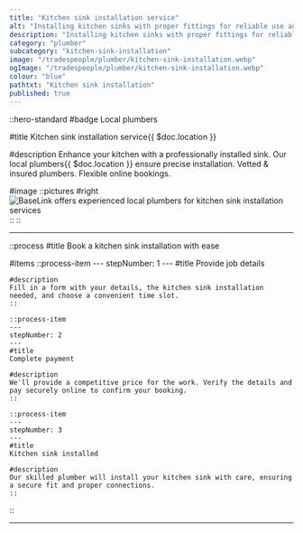 ```yaml
---
title: "Kitchen sink installation service"
alt: "Installing kitchen sinks with proper fittings for reliable use and drainage"
description: "Installing kitchen sinks with proper fittings for reliable use and drainage"
category: "plumber"
subcategory: "kitchen-sink-installation"
image: "/tradespeople/plumber/kitchen-sink-installation.webp"
ogImage: "/tradespeople/plumber/kitchen-sink-installation.webp"
colour: "blue"
pathtxt: "Kitchen sink installation"
published: true
---
```


::hero-standard
#badge
Local plumbers

#title
Kitchen sink installation service{{ $doc.location }}

#description
Enhance your kitchen with a professionally installed sink. Our local plumbers{{ $doc.location }} ensure precise installation. Vetted & insured plumbers. Flexible online bookings.

#image
    ::pictures
    #right
    ![BaseLink offers experienced local plumbers for kitchen sink installation services](/tradespeople/plumber/kitchen-sink-installation.webp)
    ::
::

---

::process
#title
Book a kitchen sink installation with ease

#items
    ::process-item
    ---
    stepNumber: 1
    ---
    #title
    Provide job details

    #description
    Fill in a form with your details, the kitchen sink installation needed, and choose a convenient time slot.
    ::
    
    ::process-item
    ---
    stepNumber: 2
    ---
    #title
    Complete payment

    #description
    We'll provide a competitive price for the work. Verify the details and pay securely online to confirm your booking.
    ::

    ::process-item
    ---
    stepNumber: 3
    ---
    #title
    Kitchen sink installed

    #description
    Our skilled plumber will install your kitchen sink with care, ensuring a secure fit and proper connections.
    ::
::

---